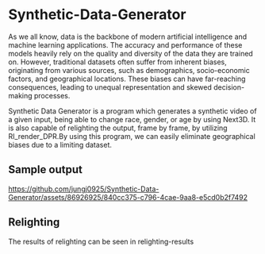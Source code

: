 # Synthetic-Data-Generator

As we all know, data is the backbone of modern artificial intelligence and machine learning applications. The accuracy and performance of these models heavily rely on the quality and diversity of the data they are trained on. However, traditional datasets often suffer from inherent biases, originating from various sources, such as demographics, socio-economic factors, and geographical locations. These biases can have far-reaching consequences, leading to unequal representation and skewed decision-making processes.

Synthetic Data Generator is a program which generates a synthetic video of a given input, being able to change race, gender, or age by using Next3D. It is also capable of relighting the output, frame by frame, by utilizing RI_render_DPR.By using this program, we can easily eliminate geographical biases due to a limiting dataset.

## Sample output

https://github.com/jungj0925/Synthetic-Data-Generator/assets/86926925/840cc375-c796-4cae-9aa8-e5cd0b2f7492

## Relighting

The results of relighting can be seen in relighting-results
